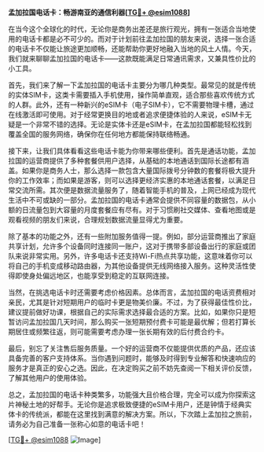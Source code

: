 **孟加拉国电话卡：畅游南亚的通信利器[[TG💪+ @esim1088](https://t.me/s/esim1088)]**

在当今这个全球化的时代，无论你是商务出差还是旅行观光，拥有一张适合当地使用的电话卡都是必不可少的。而对于计划前往孟加拉国的朋友来说，选择一张合适的电话卡不仅能让旅途更加顺畅，还能帮助你更好地融入当地的风土人情。今天，我们就来聊聊孟加拉国的电话卡——这款既能满足日常通讯需求，又兼具性价比的小工具。

首先，我们来了解一下孟加拉国的电话卡主要分为哪几种类型。最常见的就是传统的实体SIM卡，这类卡需要插入手机使用，操作简单直观，适合那些喜欢传统方式的人群。此外，还有一种新兴的eSIM卡（电子SIM卡），它不需要物理卡槽，通过在线激活即可使用。对于经常更换目的地或者追求便捷体验的人来说，eSIM卡无疑是一个非常不错的选择。无论是实体卡还是eSIM卡，在孟加拉国都能轻松找到覆盖全国的服务网络，确保你在任何地方都能保持联络畅通。

接下来，让我们具体看看这些电话卡能为你带来哪些便利。首先是通话功能，孟加拉国的运营商提供了多种套餐供用户选择，从基础的本地通话到国际长途都有涵盖。如果你是商务人士，那么选择一款包含大量国际拨号分钟数的套餐将极大提升你的工作效率；而如果是游客，则可以选择更经济实惠的本地通话套餐，以满足日常交流所需。其次便是数据流量服务了，随着智能手机的普及，上网已经成为现代生活中不可或缺的一部分。孟加拉国的电话卡通常会提供不同容量的数据包，从小额的日流量包到大容量的月度套餐应有尽有。对于习惯刷社交媒体、查看地图或是观看视频的朋友们来说，合理规划数据流量显得尤为重要。

除了基本的功能之外，还有一些附加服务值得一提。例如，部分运营商推出了家庭共享计划，允许多个设备同时连接同一账户，这对于携带多部设备出行的家庭或团队来说非常实用。另外，许多电话卡还支持Wi-Fi热点共享功能，这意味着你可以将自己的手机变成移动路由器，为其他设备提供无线网络接入服务。这种灵活性使得即使身处偏远地区，也能享受到稳定的互联网连接。

当然，在挑选电话卡时还需要考虑价格因素。总体而言，孟加拉国的电话资费相对亲民，尤其是针对短期用户的临时卡更是物美价廉。不过，为了获得最佳性价比，建议提前做好功课，根据自己的实际需求选择最合适的方案。比如，如果你只是短暂访问孟加拉国几天时间，那么购买一张短期预付费卡可能是最优解；但若打算长期居住或频繁往返，则可能需要考虑办理一张长期有效的后付费合约卡。

最后，别忘了关注售后服务质量。一个好的运营商不仅能提供优质的产品，还应该具备完善的客户支持体系。当你遇到问题时，能够及时得到专业解答和快速响应的服务才是真正的安心之选。因此，在决定购买之前不妨先查阅一下相关评价反馈，了解其他用户的使用体验。

总之，孟加拉国的电话卡种类繁多，功能强大且价格合理，完全可以成为你探索这片神秘土地的好帮手。无论你是追求极致便捷的eSIM卡用户，还是钟情于经典实体卡的传统派，都能在这里找到满意的解决方案。所以，下次踏上孟加拉之旅前，请务必为自己准备一张称心如意的电话卡吧！

[[TG💪+ @esim1088](https://t.me/s/esim1088) ![Image](https://i.postimg.cc/4NQfJmqS/Snipaste-2025-05-13-00-14-12.png)]